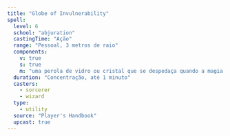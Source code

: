 ```yaml
---
title: "Globe of Invulnerability"
spell:
  level: 6
  school: "abjuration"
  castingTime: "Ação"
  range: "Pessoal, 3 metros de raio"
  components:
    v: true
    s: true
    m: "uma perola de vidro ou cristal que se despedaça quando a magia termina"
  duration: "Concentração, até 1 minuto"
  casters:
    - sorcerer
    - wizard
  type:
    - utility
  source: "Player's Handbook"
  upcast: true
---
```

